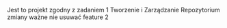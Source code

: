 Jest to projekt zgodny z zadaniem 1 Tworzenie i Zarządzanie Repozytorium
zmiany ważne nie usuwać feature 2